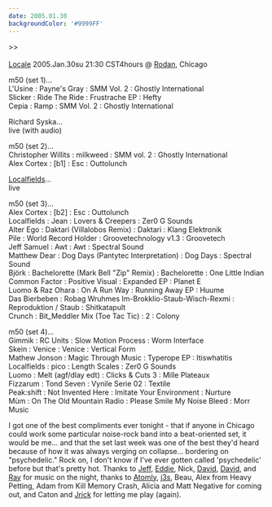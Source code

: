 ```yaml
---
date: 2005.01.30
backgroundColor: '#9999FF'
---
```


\>>  
[  
Locale](http://www.jrick.com/locale/) 2005.Jan.30su 21:30 CST4hours @ [Rodan](http://www.rodan.ws/), Chicago


m50 (set 1)...  
L'Usine : Payne's Gray : SMM Vol. 2 : Ghostly International  
Slicker : Ride The Ride : Frustrache EP : Hefty  
Cepia : Ramp : SMM Vol. 2 : Ghostly International  

Richard Syska...  
live (with audio)  

m50 (set 2)...  
Christopher Willits : milkweed : SMM vol. 2 : Ghostly International  
Alex Cortex : \[b1\] : Esc : Outtolunch  

[Localfields](http://www.localfields.com/)...  
live  

m50 (set 3)...  
Alex Cortex : \[b2\] : Esc : Outtolunch  
Localfields : Jean : Lovers & Creepers : Zer0 G Sounds  
Alter Ego : Daktari (Villalobos Remix) : Daktari : Klang Elektronik  
Pile : World Record Holder : Groovetechnology v1.3 : Groovetech  
Jeff Samuel : Awt : Awt : Spectral Sound  
Matthew Dear : Dog Days (Pantytec Interpretation) : Dog Days : Spectral Sound  
Björk : Bachelorette (Mark Bell "Zip" Remix) : Bachelorette : One Little Indian  
Common Factor : Positive Visual : Expanded EP : Planet E  
Luomo & Raz Ohara : On A Run Way : Running Away EP : Huume  
Das Bierbeben : Robag Wruhmes Im-Brokklio-Staub-Wisch-Rexmi : Reproduktion / Staub : Shitkatapult  
Crunch : Bit\_Meddler Mix (Toe Tac Tic) : 2 : Colony  

m50 (set 4)...  
Gimmik : RC Units : Slow Motion Process : Worm Interface  
Skein : Venice : Venice : Vertical Form  
Mathew Jonson : Magic Through Music : Typerope EP : Itiswhatitis  
Localfields : pico : Length Scales : Zer0 G Sounds  
Luomo : Melt (agf/dlay edt) : Clicks & Cuts 3 : Mille Plateaux  
Fizzarum : Tond Seven : Vynile Serie 02 : Textile  
Peak:shift : Not Invented Here : Imitate Your Environment : Nurture  
Mùm : On The Old Mountain Radio : Please Smile My Noise Bleed : Morr Music  

I got one of the best compliments ever tonight - that if anyone in Chicago could work some particular noise-rock band into a beat-oriented set, it would be me... and that the set last week was one of the best they'd heard because of how it was always verging on collapse... bordering on "psychedelic." Rock on, I don't know if I've ever gotten called 'psychedelic' before but that's pretty hot. Thanks to [Jeff](http://www.ghostly.com/), [Eddie](http://www.zer0gsounds.com/), Nick, [David](http://www.forcedexposure.com/), [David](http://www.sonicsunset.com/), and [Ray](http://www.heftyrecords.com/) for music on the night, thanks to [Atomly](http://www.atomly.com/), [j3s](http://www.j3s.net/), Beau, Alex from Heavy Petting, Adam from Kill Memory Crash, Alicia and Matt Negative for coming out, and Caton and [Jrick](http://www.jrick.com/) for letting me play (again).